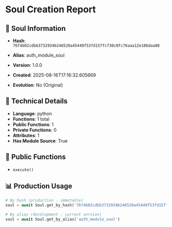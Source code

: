 # Soul Creation Report

## 🧬 Soul Information
- **Hash**: `76f4b02cdbb3732934b246520a45449f53fd157fc730c0fc76aaa12e106daa08`
- **Alias**: auth_module_soul
- **Version**: 1.0.0
- **Created**: 2025-08-16T17:16:32.605669

- **Evolution**: No (Original)

## 🔧 Technical Details
- **Language**: python
- **Functions**: 1 total
- **Public Functions**: 1
- **Private Functions**: 0
- **Attributes**: 1
- **Has Module Source**: True

## 🎯 Public Functions
- `execute()`

## 📊 Production Usage
```python
# By hash (production - immutable)
soul = await Soul.get_by_hash('76f4b02cdbb3732934b246520a45449f53fd157fc730c0fc76aaa12e106daa08')

# By alias (development - current version)
soul = await Soul.get_by_alias('auth_module_soul')
```
